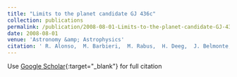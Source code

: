 ```yaml
---
title: "Limits to the planet candidate GJ 436c"
collection: publications
permalink: /publication/2008-08-01-Limits-to-the-planet-candidate-GJ-436c
date: 2008-08-01
venue: 'Astronomy &amp; Astrophysics'
citation: ' R. Alonso,  M. Barbieri,  M. Rabus,  H. Deeg,  J. Belmonte,  J. Almenara, &quot;Limits to the planet candidate GJ 436c.&quot; Astronomy &amp;amp; Astrophysics, 2008.'
---
```

Use [Google Scholar](https://scholar.google.com/scholar?q=Limits+to+the+planet+candidate+GJ+436c){:target="_blank"} for full citation